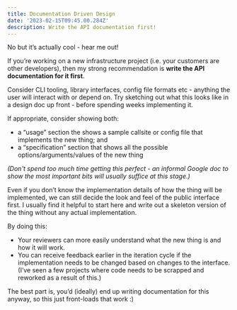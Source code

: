 ```yaml
---
title: Documentation Driven Design
date: '2023-02-15T09:45.00.284Z'
description: Write the API documentation first!
---
```


No but it’s actually cool - hear me out!

If you’re working on a new infrastructure project (i.e. your customers are other developers), then my strong recommendation is **write the API documentation for it first**.

Consider CLI tooling, library interfaces, config file formats etc - anything the user will interact with or depend on. Try sketching out what this looks like in a design doc up front - before spending weeks implementing it.

If appropriate, consider showing both:

- a “usage” section the shows a sample callsite or config file that implements the new thing; and
- a “specification” section that shows all the possible options/arguments/values of the new thing

_(Don't spend too much time getting this perfect - an informal Google doc to show the most important bits will usually suffice at this stage.)_

Even if you don’t know the implementation details of how the thing will be implemented, we can still decide the look and feel of the public interface first. I usually find it helpful to start here and write out a skeleton version of the thing without any actual implementation.

By doing this:

- Your reviewers can more easily understand what the new thing is and how it will work.
- You can receive feedback earlier in the iteration cycle if the implementation needs to be changed based on changes to the interface. (I’ve seen a few projects where code needs to be scrapped and reworked as a result of this.)

The best part is, you’d (ideally) end up writing documentation for this anyway, so this just front-loads that work :)
